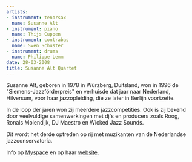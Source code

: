 ```yaml
---
artists:
- instrument: tenorsax
  name: Susanne Alt
- instrument: piano
  name: Thijs Cuppen
- instrument: contrabas
  name: Sven Schuster
- instrument: drums
  name: Philippe Lemm
date: 28-03-2008
title: Susanne Alt Quartet
---
```

Susanne Alt, geboren in 1978 in Würzberg, Duitsland, won in 1996 de "Siemens-Jazzförderpreis" 
en verhuisde dat jaar naar Nederland, Hilversum, voor haar jazzopleiding, die ze later in Berlijn voortzette. 

In de loop der jaren won zij meerdere jazzcompetities. Ook is zij bekend door veelvuldige samenwerkingen
met dj's en producers zoals Roog, Ronals Molendijk, DJ Maestro en Wicked Jazz Sounds. 

Dit wordt het derde optreden op rij met muzikanten van de Nederlandse jazzconservatoria.

Info op [Myspace](http://www.myspace.com/susannealt) 
en op haar [website](http://www.susannealt.com).